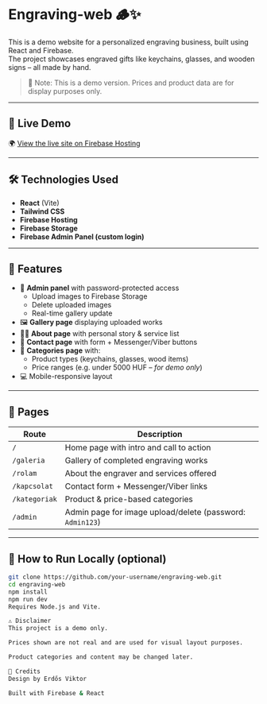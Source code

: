 # Engraving-web 🪵✨

This is a demo website for a personalized engraving business, built using React and Firebase.  
The project showcases engraved gifts like keychains, glasses, and wooden signs – all made by hand.

> 🔔 Note: This is a demo version. Prices and product data are for display purposes only.

---

## 🔗 Live Demo

🌍 [View the live site on Firebase Hosting](https://your-firebase-link.web.app)

---

## 🛠️ Technologies Used

- **React** (Vite)
- **Tailwind CSS**
- **Firebase Hosting**
- **Firebase Storage**
- **Firebase Admin Panel (custom login)**

---

## 📌 Features

- 🔐 **Admin panel** with password-protected access
  - Upload images to Firebase Storage
  - Delete uploaded images
  - Real-time gallery update
- 🖼️ **Gallery page** displaying uploaded works
- 🧑‍🎨 **About page** with personal story & service list
- 📩 **Contact page** with form + Messenger/Viber buttons
- 🧩 **Categories page** with:
  - Product types (keychains, glasses, wood items)
  - Price ranges (e.g. under 5000 HUF – *for demo only*)
- 💻 Mobile-responsive layout

---

## 📄 Pages

| Route | Description |
|-------|-------------|
| `/` | Home page with intro and call to action |
| `/galeria` | Gallery of completed engraving works |
| `/rolam` | About the engraver and services offered |
| `/kapcsolat` | Contact form + Messenger/Viber links |
| `/kategoriak` | Product & price-based categories |
| `/admin` | Admin page for image upload/delete (password: `Admin123`) |

---

## 🧪 How to Run Locally (optional)

```bash
git clone https://github.com/your-username/engraving-web.git
cd engraving-web
npm install
npm run dev
Requires Node.js and Vite.

⚠️ Disclaimer
This project is a demo only.

Prices shown are not real and are used for visual layout purposes.

Product categories and content may be changed later.

🙌 Credits
Design by Erdős Viktor

Built with Firebase & React
